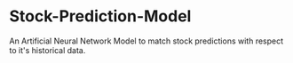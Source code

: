 # Stock-Prediction-Model
An Artificial Neural Network Model to match stock predictions with respect to it's historical data.
